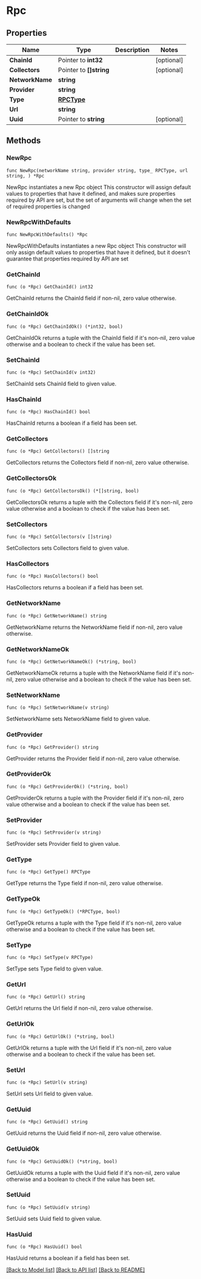 # Rpc

## Properties

Name | Type | Description | Notes
------------ | ------------- | ------------- | -------------
**ChainId** | Pointer to **int32** |  | [optional] 
**Collectors** | Pointer to **[]string** |  | [optional] 
**NetworkName** | **string** |  | 
**Provider** | **string** |  | 
**Type** | [**RPCType**](RPCType.md) |  | 
**Url** | **string** |  | 
**Uuid** | Pointer to **string** |  | [optional] 

## Methods

### NewRpc

`func NewRpc(networkName string, provider string, type_ RPCType, url string, ) *Rpc`

NewRpc instantiates a new Rpc object
This constructor will assign default values to properties that have it defined,
and makes sure properties required by API are set, but the set of arguments
will change when the set of required properties is changed

### NewRpcWithDefaults

`func NewRpcWithDefaults() *Rpc`

NewRpcWithDefaults instantiates a new Rpc object
This constructor will only assign default values to properties that have it defined,
but it doesn't guarantee that properties required by API are set

### GetChainId

`func (o *Rpc) GetChainId() int32`

GetChainId returns the ChainId field if non-nil, zero value otherwise.

### GetChainIdOk

`func (o *Rpc) GetChainIdOk() (*int32, bool)`

GetChainIdOk returns a tuple with the ChainId field if it's non-nil, zero value otherwise
and a boolean to check if the value has been set.

### SetChainId

`func (o *Rpc) SetChainId(v int32)`

SetChainId sets ChainId field to given value.

### HasChainId

`func (o *Rpc) HasChainId() bool`

HasChainId returns a boolean if a field has been set.

### GetCollectors

`func (o *Rpc) GetCollectors() []string`

GetCollectors returns the Collectors field if non-nil, zero value otherwise.

### GetCollectorsOk

`func (o *Rpc) GetCollectorsOk() (*[]string, bool)`

GetCollectorsOk returns a tuple with the Collectors field if it's non-nil, zero value otherwise
and a boolean to check if the value has been set.

### SetCollectors

`func (o *Rpc) SetCollectors(v []string)`

SetCollectors sets Collectors field to given value.

### HasCollectors

`func (o *Rpc) HasCollectors() bool`

HasCollectors returns a boolean if a field has been set.

### GetNetworkName

`func (o *Rpc) GetNetworkName() string`

GetNetworkName returns the NetworkName field if non-nil, zero value otherwise.

### GetNetworkNameOk

`func (o *Rpc) GetNetworkNameOk() (*string, bool)`

GetNetworkNameOk returns a tuple with the NetworkName field if it's non-nil, zero value otherwise
and a boolean to check if the value has been set.

### SetNetworkName

`func (o *Rpc) SetNetworkName(v string)`

SetNetworkName sets NetworkName field to given value.


### GetProvider

`func (o *Rpc) GetProvider() string`

GetProvider returns the Provider field if non-nil, zero value otherwise.

### GetProviderOk

`func (o *Rpc) GetProviderOk() (*string, bool)`

GetProviderOk returns a tuple with the Provider field if it's non-nil, zero value otherwise
and a boolean to check if the value has been set.

### SetProvider

`func (o *Rpc) SetProvider(v string)`

SetProvider sets Provider field to given value.


### GetType

`func (o *Rpc) GetType() RPCType`

GetType returns the Type field if non-nil, zero value otherwise.

### GetTypeOk

`func (o *Rpc) GetTypeOk() (*RPCType, bool)`

GetTypeOk returns a tuple with the Type field if it's non-nil, zero value otherwise
and a boolean to check if the value has been set.

### SetType

`func (o *Rpc) SetType(v RPCType)`

SetType sets Type field to given value.


### GetUrl

`func (o *Rpc) GetUrl() string`

GetUrl returns the Url field if non-nil, zero value otherwise.

### GetUrlOk

`func (o *Rpc) GetUrlOk() (*string, bool)`

GetUrlOk returns a tuple with the Url field if it's non-nil, zero value otherwise
and a boolean to check if the value has been set.

### SetUrl

`func (o *Rpc) SetUrl(v string)`

SetUrl sets Url field to given value.


### GetUuid

`func (o *Rpc) GetUuid() string`

GetUuid returns the Uuid field if non-nil, zero value otherwise.

### GetUuidOk

`func (o *Rpc) GetUuidOk() (*string, bool)`

GetUuidOk returns a tuple with the Uuid field if it's non-nil, zero value otherwise
and a boolean to check if the value has been set.

### SetUuid

`func (o *Rpc) SetUuid(v string)`

SetUuid sets Uuid field to given value.

### HasUuid

`func (o *Rpc) HasUuid() bool`

HasUuid returns a boolean if a field has been set.


[[Back to Model list]](../README.md#documentation-for-models) [[Back to API list]](../README.md#documentation-for-api-endpoints) [[Back to README]](../README.md)


